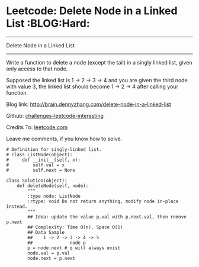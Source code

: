 # Leetcode: Delete Node in a Linked List     :BLOG:Hard:


---

Delete Node in a Linked List  

---

Write a function to delete a node (except the tail) in a singly linked list, given only access to that node.  

Supposed the linked list is 1 -> 2 -> 3 -> 4 and you are given the third node with value 3, the linked list should become 1 -> 2 -> 4 after calling your function.  

Blog link: <http://brain.dennyzhang.com/delete-node-in-a-linked-list>  

Github: [challenges-leetcode-interesting](https://github.com/DennyZhang/challenges-leetcode-interesting/tree/master/delete-node-in-a-linked-list)  

Credits To: [leetcode.com](https://leetcode.com/problems/delete-node-in-a-linked-list/description)  

Leave me comments, if you know how to solve.  

    # Definition for singly-linked list.
    # class ListNode(object):
    #     def __init__(self, x):
    #         self.val = x
    #         self.next = None
    
    class Solution(object):
        def deleteNode(self, node):
            """
            :type node: ListNode
            :rtype: void Do not return anything, modify node in-place instead.
            """
            ## Idea: update the value p.val with p.next.val, then remove p.next
            ## Complexity: Time O(n), Space O(1)
            ## Data Sample
            ##    1 -> 2 -> 3 -> 4 -> 5
            ##              node p 
            p = node.next # q will always exist
            node.val = p.val
            node.next = p.next